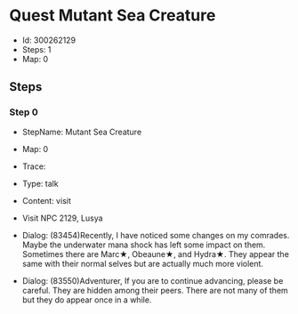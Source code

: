 # Quest Mutant Sea Creature

- Id: 300262129
- Steps: 1
- Map: 0

## Steps

### Step 0
- StepName:  Mutant Sea Creature
- Map:  0
- Trace:  
- Type:  talk
- Content:  visit
- Visit NPC 2129, Lusya

- Dialog: (83454)Recently, I have noticed some changes on my comrades. Maybe the underwater mana shock has left some impact on them. Sometimes there are Marc★, Obeaune★, and Hydra★. They appear the same with their normal selves but are actually much more violent.
- Dialog: (83550)Adventurer, If you are to continue advancing, please be careful. They are hidden among their peers. There are not many of them but they do appear once in a while.


